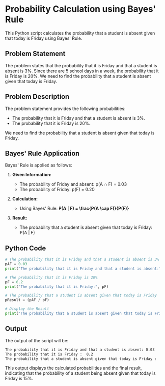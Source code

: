 # Probability Calculation using Bayes' Rule

This Python script calculates the probability that a student is absent given that today is Friday using Bayes' Rule.

## Problem Statement

The problem states that the probability that it is Friday and that a student is absent is 3%. Since there are 5 school days in a week, the probability that it is Friday is 20%. We need to find the probability that a student is absent given that today is Friday.

## Problem Description

The problem statement provides the following probabilities:

- The probability that it is Friday and that a student is absent is 3%.
- The probability that it is Friday is 20%.

We need to find the probability that a student is absent given that today is Friday.

## Bayes' Rule Application

Bayes' Rule is applied as follows:

1. **Given Information:**

   - The probability of Friday and absent: p(A ∩ F) = 0.03
   - The probability of Friday: p(F) = 0.20

2. **Calculation:**

   - Using Bayes' Rule: **P(A | F) = \frac{P(A \cap F)}{P(F)}**

3. **Result:**
   - The probability that a student is absent given that today is Friday: P(A | F)

## Python Code

```python
# The probability that it is Friday and that a student is absent is 3%
pAF = 0.03
print("The probability that it is Friday and that a student is absent:", pAF)

# The probability that it is Friday is 20%
pF = 0.2
print("The probability that it is Friday:", pF)

# The probability that a student is absent given that today is Friday
pResult = (pAF / pF)

# Display the Result
print("The probability that a student is absent given that today is Friday:", pResult * 100, "%")

```

## Output

The output of the script will be:

```bash
The probability that it is Friday and that a student is absent: 0.03
The probability that it is Friday :  0.2
The probability that a student is absent given that today is Friday :  15.0 %

```

This output displays the calculated probabilities and the final result, indicating that the probability of a student being absent given that today is Friday is 15%.
